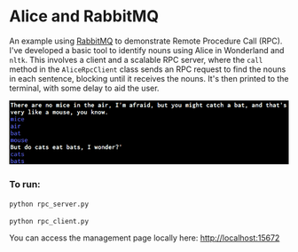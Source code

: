 # Alice and RabbitMQ

An example using [RabbitMQ](https://www.rabbitmq.com/) to demonstrate Remote Procedure Call (RPC).  I've developed a basic tool to identify nouns using Alice in Wonderland and `nltk`.  This involves a client and a scalable RPC server, where the `call` method in the `AliceRpcClient` class sends an RPC request to find the nouns in each sentence, blocking until it receives the nouns.  It's then printed to the terminal, with some delay to aid the user.


![](example.png)

### To run:

`python rpc_server.py`

`python rpc_client.py`

You can access the management page locally here: [http://localhost:15672](http://localhost:15672)
